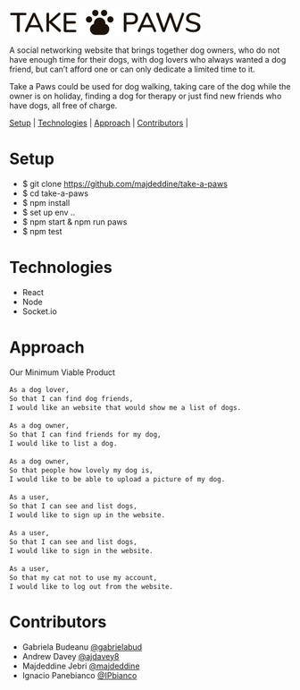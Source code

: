 ![Logo](/src/images/take-a-paws.svg)

A social networking website that brings together dog owners, who do not have enough time for their dogs, with dog lovers who always wanted a dog friend, but can’t afford one or can only dedicate a limited time to it.

Take a Paws could be used for dog walking, taking care of the dog while the owner is on holiday, finding a dog for therapy or just find new friends who have dogs, all free of charge.

 [Setup](#Setup) | [Technologies](#Technologies) | [Approach](#Approach) | [Contributors](#Contributors) |

 # Setup
 - $ git clone https://github.com/majdeddine/take-a-paws
 - $ cd take-a-paws
 - $ npm install
 - $ set up env ..
 - $ npm start  & npm run paws
 - $ npm test

 # Technologies
 - React
 - Node
 - Socket.io

 # Approach
 Our Minimum Viable Product

 ```
 As a dog lover,
 So that I can find dog friends,
 I would like an website that would show me a list of dogs.

 As a dog owner,
 So that I can find friends for my dog,
 I would like to list a dog.

 As a dog owner,
 So that people how lovely my dog is,
 I would like to be able to upload a picture of my dog.

 As a user,
 So that I can see and list dogs,
 I would like to sign up in the website.

 As a user,
 So that I can see and list dogs,
 I would like to sign in the website.

 As a user,
 So that my cat not to use my account,
 I would like to log out from the website.
 ```

 # Contributors
- Gabriela Budeanu [@gabrielabud](https://github.com/gabrielabud)
- Andrew Davey [@ajdavey8](https://github.com/ajdavey8)
- Majdeddine Jebri [@majdeddine](https://github.com/majdeddine)
- Ignacio Panebianco [@IPbianco](https://github.com/IPbianco)
